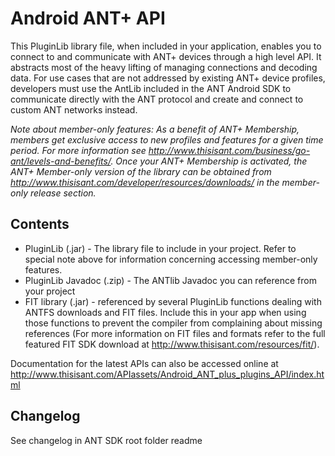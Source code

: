# Android ANT+ API
This PluginLib library file, when included in your application, enables you to connect to and communicate with ANT+ devices through a high level API. It abstracts most of the heavy lifting of managing connections and decoding data. For use cases that are not addressed by existing ANT+ device profiles, developers must use the AntLib included in the ANT Android SDK to communicate directly with the ANT protocol and create and connect to custom ANT networks instead.

<i>Note about member-only features: As a benefit of ANT+ Membership, members get exclusive access to new profiles and features for a given time period. For more information see http://www.thisisant.com/business/go-ant/levels-and-benefits/. Once your ANT+ Membership is activated, the ANT+ Member-only version of the library can be obtained from http://www.thisisant.com/developer/resources/downloads/ in the member-only release section. </i>

## Contents
* PluginLib (.jar) - The library file to include in your project. Refer to special note above for information concerning accessing member-only features.
* PluginLib Javadoc (.zip) - The ANTlib Javadoc you can reference from your project
* FIT library (.jar) - referenced by several PluginLib functions dealing with ANTFS downloads and FIT files. Include this in your app when using those functions to prevent the compiler from complaining about missing references (For more information on FIT files and formats refer to the full featured FIT SDK download at http://www.thisisant.com/resources/fit/).

Documentation for the latest APIs can also be accessed online at http://www.thisisant.com/APIassets/Android_ANT_plus_plugins_API/index.html


## Changelog
See changelog in ANT SDK root folder readme